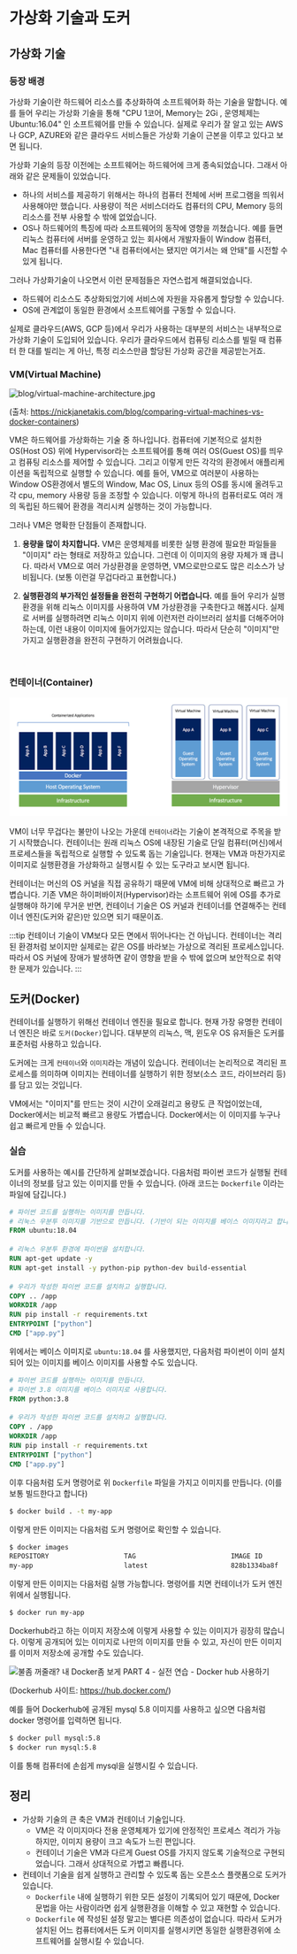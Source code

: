 # 가상화 기술과 도커
## 가상화 기술

### 등장 배경

가상화 기술이란 하드웨어 리소스를 추상화하여 소프트웨어화 하는 기술을 말합니다. 예를 들어 우리는 가상화 기술을 통해 "CPU 1코어, Memory는 2Gi , 운영체제는 Ubuntu:16.04" 인 소프트웨어를 만들 수 있습니다. 실제로 우리가 잘 알고 있는 AWS나 GCP, AZURE와 같은 클라우드 서비스들은 가상화 기술이 근본을 이루고 있다고 보면 됩니다. 

가상화 기술의 등장 이전에는 소프트웨어는 하드웨어에 크게 종속되었습니다.
그래서 아래와 같은 문제들이 있었습니다.

- 하나의 서비스를 제공하기 위해서는 하나의 컴퓨터 전체에 서버 프로그램을 띄워서 사용해야만 했습니다. 사용량이 적은 서비스더라도 컴퓨터의 CPU, Memory 등의 리소스를 전부 사용할 수 밖에 없었습니다.
- OS나 하드웨어의 특징에 따라 소프트웨어의 동작에 영향을 끼쳤습니다. 예를 들면 리눅스 컴퓨터에 서버를 운영하고 있는 회사에서 개발자들이 Window 컴퓨터, Mac 컴퓨터를 사용한다면 "내 컴퓨터에서는 됐지만 여기서는 왜 안돼"를 시전할 수 있게 됩니다.  
  
그러나 가상화기술이 나오면서 이런 문제점들은 자연스럽게 해결되었습니다.

- 하드웨어 리소스도 추상화되었기에 서비스에 자원을 자유롭게 할당할 수 있습니다.
- OS에 관계없이 동일한 환경에서 소프트웨어를 구동할 수 있습니다.

실제로 클라우드(AWS, GCP 등)에서 우리가 사용하는 대부분의 서비스는 내부적으로 가상화 기술이 도입되어 있습니다.
우리가 클라우드에서 컴퓨팅 리소스를 빌릴 때 컴퓨터 한 대를 빌리는 게 아닌, 특정 리소스만큼 할당된 가상화 공간을 제공받는거죠.

### VM(Virtual Machine)

![blog/virtual-machine-architecture.jpg](https://nickjanetakis.com/assets/blog/virtual-machine-architecture-e6bcc9d42a12a12da38e92ba5a7ddef21e6bda269abc580a84ece64ac189d2b2.jpg)

(출처: https://nickjanetakis.com/blog/comparing-virtual-machines-vs-docker-containers)

VM은 하드웨어를 가상화하는 기술 중 하나입니다. 컴퓨터에 기본적으로 설치한 OS(Host OS) 위에 Hypervisor라는 소프트웨어를 통해 여러 OS(Guest OS)를 띄우고 컴퓨팅 리소스를 제어할 수 있습니다. 그리고 이렇게 만든 각각의 환경에서 애플리케이션을 독립적으로 실행할 수 있습니다.
예를 들어, VM으로 여러분이 사용하는 Window OS환경에서 별도의 Window, Mac OS, Linux 등의 OS를 동시에 올려두고 각 cpu, memory 사용량 등을 조정할 수 있습니다. 이렇게 하나의 컴퓨터로도 여러 개의 독립된 하드웨어 환경을 격리시켜 실행하는 것이 가능합니다.

그러나 VM은 명확한 단점들이 존재합니다.
1. **용량을 많이 차지합니다.**
   VM은 운영체제를 비롯한 실행 환경에 필요한 파일들을 "이미지" 라는 형태로 저장하고 있습니다. 그런데 이 이미지의 용량 자체가 꽤 큽니다. 따라서 VM으로 여러 가상환경을 운영하면, VM으로만으로도 많은 리소스가 낭비됩니다. (보통 이런걸 무겁다라고 표현합니다.)

2. **실행환경의 부가적인 설정들을 완전히 구현하기 어렵습니다.** 
   예를 들어 우리가 실행 환경을 위해 리눅스 이미지를 사용하여 VM 가상환경을 구축한다고 해봅시다. 실제로 서버를 실행하려면 리눅스 이미지 위에 이런저런 라이브러리 설치를 더해주어야 하는데, 이런 내용이 이미지에 들어가있지는 않습니다. 따라서 단순히 "이미지"만 가지고 실행환경을 완전히 구현하기 어려웠습니다.



<br/>

### 컨테이너(Container)

![img.png](../images/docker.png)

VM이 너무 무겁다는 불만이 나오는 가운데 `컨테이너`라는 기술이 본격적으로 주목을 받기 시작했습니다.
컨테이너는 원래 리눅스 OS에 내장된 기술로 단일 컴퓨터(머신)에서 프로세스들을 독립적으로 실행할 수 있도록 돕는 기술입니다. 
현재는 VM과 마찬가지로 이미지로 실행환경을 가상화하고 실행시킬 수 있는 도구라고 보시면 됩니다.

컨테이너는 머신의 OS 커널을 직접 공유하기 때문에 VM에 비해 상대적으로 빠르고 가볍습니다. 기존 VM은 하이퍼바이저(Hypervisor)라는 소프트웨어 위에 OS를 추가로 실행해야 하기에 무거운 반면, 컨테이너 기술은 OS 커널과 컨테이너를 연결해주는 컨테이너 엔진(도커와 같은)만 있으면 되기 때문이죠.

:::tip
컨테이너 기술이 VM보다 모든 면에서 뛰어나다는 건 아닙니다. 컨테이너는 격리된 환경처럼 보이지만 실제로는 같은 OS를 바라보는 가상으로 격리된 프로세스입니다. 
따라서 OS 커널에 장애가 발생하면 같이 영향을 받을 수 밖에 없으며 보안적으로 취약한 문제가 있습니다.
:::

## 도커(Docker)
컨테이너를 실행하기 위해선 컨테이너 엔진을 필요로 합니다. 현재 가장 유명한 컨테이너 엔진은 바로 `도커(Docker)`입니다. 대부분의 리눅스, 맥, 윈도우 OS 유저들은 도커를 표준처럼 사용하고 있습니다.

도커에는 크게 `컨테이너`와 `이미지`라는 개념이 있습니다. 컨테이너는 논리적으로 격리된 프로세스를 의미하며 이미지는 컨테이너를 실행하기 위한 정보(소스 코드, 라이브러리 등)를 담고 있는 것입니다.

VM에서는 "이미지"를 만드는 것이 시간이 오래걸리고 용량도 큰 작업이었는데, Docker에서는 비교적 빠르고 용량도 가볍습니다. Docker에서는 이 이미지를 누구나 쉽고 빠르게 만들 수 있습니다.

### 실습
도커를 사용하는 예시를 간단하게 살펴보겠습니다.
다음처럼 파이썬 코드가 실행될 컨테이너의 정보를 담고 있는 이미지를 만들 수 있습니다. (아래 코드는 `Dockerfile` 이라는 파일에 담깁니다.)

```Dockerfile
# 파이썬 코드를 실행하는 이미지를 만듭니다.
# 리눅스 우분투 이미지를 기반으로 만듭니다. (기반이 되는 이미지를 베이스 이미지라고 합니다.)
FROM ubuntu:18.04

# 리눅스 우분투 환경에 파이썬을 설치합니다.
RUN apt-get update -y
RUN apt-get install -y python-pip python-dev build-essential

# 우리가 작성한 파이썬 코드를 설치하고 실행합니다.
COPY .. /app
WORKDIR /app
RUN pip install -r requirements.txt
ENTRYPOINT ["python"]
CMD ["app.py"]
```

위에서는 베이스 이미지로 `ubuntu:18.04` 를 사용했지만, 다음처럼 파이썬이 이미 설치되어 있는 이미지를 베이스 이미지를 사용할 수도 있습니다.

```Dockerfile
# 파이썬 코드를 실행하는 이미지를 만듭니다.
# 파이썬 3.8 이미지를 베이스 이미지로 사용합니다.
FROM python:3.8

# 우리가 작성한 파이썬 코드를 설치하고 실행합니다.
COPY . /app
WORKDIR /app
RUN pip install -r requirements.txt
ENTRYPOINT ["python"]
CMD ["app.py"]
```

이후 다음처럼 도커 명령어로 위 `Dockerfile` 파일을 가지고 이미지를 만듭니다. (이를 보통 빌드한다고 합니다)

```bash
$ docker build . -t my-app
```

이렇게 만든 이미지는 다음처럼 도커 명령어로 확인할 수 있습니다.

```bash
$ docker images
REPOSITORY                   TAG                        IMAGE ID       CREATED        SIZE
my-app                       latest                     828b1334ba8f   24 hours ago   305MB
```

이렇게 만든 이미지는 다음처럼 실행 가능합니다. 명령어를 치면 컨테이너가 도커 엔진 위에서 실행됩니다.

```bash
$ docker run my-app
```

Dockerhub라고 하는 이미지 저장소에 이렇게 사용할 수 있는 이미지가 굉장히 많습니다. 이렇게 공개되어 있는 이미지로 나만의 이미지를 만들 수 있고, 자신이 만든 이미지를 이미저 저장소에 공개할 수도 있습니다.

![불좀 꺼줄래? 내 Docker좀 보게 PART 4 - 실전 연습 - Docker hub 사용하기](https://d2uleea4buiacg.cloudfront.net/files/fa2/fa204630bed1deaf4e18a19a180f885934b613c6293584180ef1412fe8ed5283.m.png)

(Dockerhub 사이트: https://hub.docker.com/)

예를 들어 Dockerhub에 공개된 mysql 5.8 이미지를 사용하고 싶으면 다음처럼 docker 명령어를 입력하면 됩니다.

```bash
$ docker pull mysql:5.8
$ docker run mysql:5.8
```

이를 통해 컴퓨터에 손쉽게 mysql을 실행시킬 수 있습니다.

## 정리
- 가상화 기술의 큰 축은 VM과 컨테이너 기술입니다.
    - VM은 각 이미지마다 전용 운영체제가 있기에 안정적인 프로세스 격리가 가능하지만, 이미지 용량이 크고 속도가 느린 편입니다.
    - 컨테이너 기술은 VM과 다르게 Guest OS를 가지지 않도록 기술적으로 구현되었습니다. 그래서 상대적으로 가볍고 빠릅니다.
- 컨테이너 기술을 쉽게 실행하고 관리할 수 있도록 돕는 오픈소스 플랫폼으로 도커가 있습니다.
    - `Dockerfile` 내에 실행하기 위한 모든 설정이 기록되어 있기 때문에, Docker 문법을 아는 사람이라면 쉽게 실행환경을 이해할 수 있고 재현할 수 있습니다.
    - `Dockerfile` 에 작성된 설정 말고는 별다른 의존성이 없습니다. 따라서 도커가 설치된 어느 컴퓨터에서든 도커 이미지를 실행시키면 동일한 실행환경위에 소프트웨어를 실행시킬 수 있습니다.
